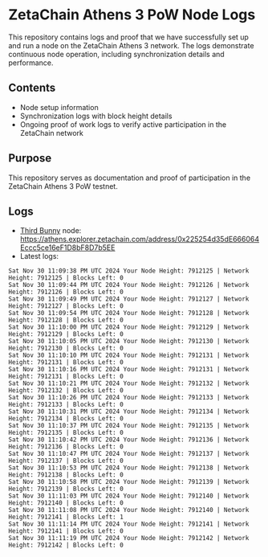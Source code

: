 # ZetaChain Athens 3 PoW Node Logs
This repository contains logs and proof that we have successfully set up and run a node on the ZetaChain Athens 3 network. The logs demonstrate continuous node operation, including synchronization details and performance.

## Contents
- Node setup information
- Synchronization logs with block height details
- Ongoing proof of work logs to verify active participation in the ZetaChain network

## Purpose
This repository serves as documentation and proof of participation in the ZetaChain Athens 3 PoW testnet.

## Logs

- [Third Bunny](https://thirdbunny.xyz/) node: https://athens.explorer.zetachain.com/address/0x225254d35dE666064Eccc5ce16eF1D8bF8D7b5EE
- Latest logs:
```
Sat Nov 30 11:09:38 PM UTC 2024 Your Node Height: 7912125 | Network Height: 7912125 | Blocks Left: 0
Sat Nov 30 11:09:44 PM UTC 2024 Your Node Height: 7912126 | Network Height: 7912126 | Blocks Left: 0
Sat Nov 30 11:09:49 PM UTC 2024 Your Node Height: 7912127 | Network Height: 7912127 | Blocks Left: 0
Sat Nov 30 11:09:54 PM UTC 2024 Your Node Height: 7912128 | Network Height: 7912128 | Blocks Left: 0
Sat Nov 30 11:10:00 PM UTC 2024 Your Node Height: 7912129 | Network Height: 7912129 | Blocks Left: 0
Sat Nov 30 11:10:05 PM UTC 2024 Your Node Height: 7912130 | Network Height: 7912130 | Blocks Left: 0
Sat Nov 30 11:10:10 PM UTC 2024 Your Node Height: 7912131 | Network Height: 7912131 | Blocks Left: 0
Sat Nov 30 11:10:16 PM UTC 2024 Your Node Height: 7912131 | Network Height: 7912131 | Blocks Left: 0
Sat Nov 30 11:10:21 PM UTC 2024 Your Node Height: 7912132 | Network Height: 7912132 | Blocks Left: 0
Sat Nov 30 11:10:26 PM UTC 2024 Your Node Height: 7912133 | Network Height: 7912133 | Blocks Left: 0
Sat Nov 30 11:10:31 PM UTC 2024 Your Node Height: 7912134 | Network Height: 7912134 | Blocks Left: 0
Sat Nov 30 11:10:37 PM UTC 2024 Your Node Height: 7912135 | Network Height: 7912135 | Blocks Left: 0
Sat Nov 30 11:10:42 PM UTC 2024 Your Node Height: 7912136 | Network Height: 7912136 | Blocks Left: 0
Sat Nov 30 11:10:47 PM UTC 2024 Your Node Height: 7912137 | Network Height: 7912137 | Blocks Left: 0
Sat Nov 30 11:10:53 PM UTC 2024 Your Node Height: 7912138 | Network Height: 7912138 | Blocks Left: 0
Sat Nov 30 11:10:58 PM UTC 2024 Your Node Height: 7912139 | Network Height: 7912139 | Blocks Left: 0
Sat Nov 30 11:11:03 PM UTC 2024 Your Node Height: 7912140 | Network Height: 7912140 | Blocks Left: 0
Sat Nov 30 11:11:08 PM UTC 2024 Your Node Height: 7912140 | Network Height: 7912141 | Blocks Left: 1
Sat Nov 30 11:11:14 PM UTC 2024 Your Node Height: 7912141 | Network Height: 7912141 | Blocks Left: 0
Sat Nov 30 11:11:19 PM UTC 2024 Your Node Height: 7912142 | Network Height: 7912142 | Blocks Left: 0
```
